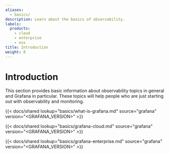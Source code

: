 ```yaml
---
aliases:
  - basics/
description: Learn about the basics of observability.
labels:
  products:
    - cloud
    - enterprise
    - oss
title: Introduction
weight: 8
---
```


# Introduction

This section provides basic information about observability topics in general and Grafana in particular. These topics will help people who are just starting out with observability and monitoring.

{{< docs/shared lookup="basics/what-is-grafana.md" source="grafana" version="<GRAFANA_VERSION>" >}}

{{< docs/shared lookup="basics/grafana-cloud.md" source="grafana" version="<GRAFANA_VERSION>" >}}

{{< docs/shared lookup="basics/grafana-enterprise.md" source="grafana" version="<GRAFANA_VERSION>" >}}
